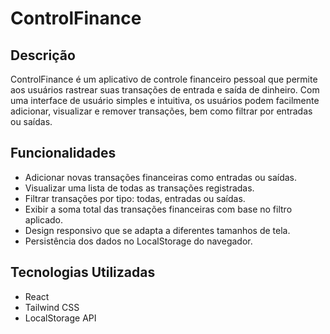 # ControlFinance

## Descrição

ControlFinance é um aplicativo de controle financeiro pessoal que permite aos usuários rastrear suas transações de entrada e saída de dinheiro. Com uma interface de usuário simples e intuitiva, os usuários podem facilmente adicionar, visualizar e remover transações, bem como filtrar por entradas ou saídas.

## Funcionalidades

- Adicionar novas transações financeiras como entradas ou saídas.
- Visualizar uma lista de todas as transações registradas.
- Filtrar transações por tipo: todas, entradas ou saídas.
- Exibir a soma total das transações financeiras com base no filtro aplicado.
- Design responsivo que se adapta a diferentes tamanhos de tela.
- Persistência dos dados no LocalStorage do navegador.

## Tecnologias Utilizadas

- React
- Tailwind CSS
- LocalStorage API


